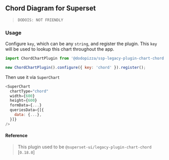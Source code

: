 ## Chord Diagram for Superset

> `DODOIS: NOT FRIENDLY`

### Usage

Configure `key`, which can be any `string`, and register the plugin. This `key` will be used to
lookup this chart throughout the app.

```js
import ChordChartPlugin from '@dodopizza/ssp-legacy-plugin-chart-chord';

new ChordChartPlugin().configure({ key: 'chord' }).register();
```

Then use it via `SuperChart`

```js
<SuperChart
  chartType="chord"
  width={600}
  height={600}
  formData={...}
  queriesData={[{
    data: {...},
  }]}
/>
```

#### Reference

> This plugin used to be `@superset-ui/legacy-plugin-chart-chord` [`0.18.0`]
